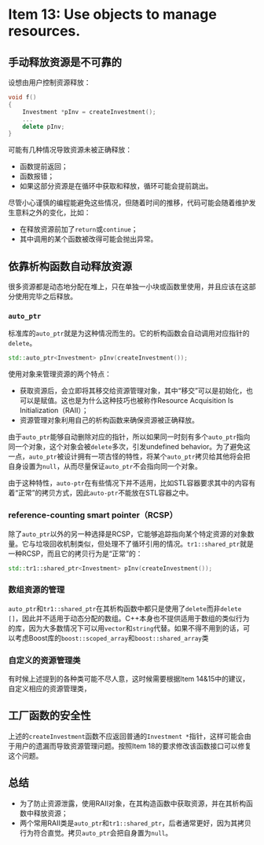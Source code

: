 # Item 13: Use objects to manage resources.

## 手动释放资源是不可靠的

设想由用户控制资源释放：

```cpp
void f()
{
    Investment *pInv = createInvestment();
    ...
    delete pInv;
}
```

可能有几种情况导致资源未被正确释放：

- 函数提前返回；
- 函数报错；
- 如果这部分资源是在循环中获取和释放，循环可能会提前跳出。

尽管小心谨慎的编程能避免这些情况，但随着时间的推移，代码可能会随着维护发生意料之外的变化，比如：

- 在释放资源前加了`return`或`continue`；
- 其中调用的某个函数被改得可能会抛出异常。

## 依靠析构函数自动释放资源

很多资源都是动态地分配在堆上，只在单独一小块或函数里使用，并且应该在这部分使用完毕之后释放。

### `auto_ptr`

标准库的`auto_ptr`就是为这种情况而生的。它的析构函数会自动调用对应指针的`delete`。

```cpp
std::auto_ptr<Investment> pInv(createInvestment());
```

使用对象来管理资源的两个特点：

- 获取资源后，会立即将其移交给资源管理对象，其中“移交”可以是初始化，也可以是赋值。这也是为什么这种技巧也被称作Resource Acquisition Is Initialization（RAII）；
- 资源管理对象利用自己的析构函数来确保资源被正确释放。

由于`auto_ptr`能够自动删除对应的指针，所以如果同一时刻有多个`auto_ptr`指向同一个对象，这个对象会被`delete`多次，引发undefined behavior。为了避免这一点，`auto_ptr`被设计拥有一项古怪的特性，将某个`auto_ptr`拷贝给其他将会把自身设置为`null`，从而尽量保证`auto_ptr`不会指向同一个对象。

由于这种特性，`auto-ptr`在有些情况下并不适用，比如STL容器要求其中的内容有着“正常”的拷贝方式，因此`auto-ptr`不能放在STL容器之中。

### reference-counting smart pointer（RCSP）

除了`auto_ptr`以外的另一种选择是RCSP，它能够追踪指向某个特定资源的对象数量。它与垃圾回收机制类似，但处理不了循环引用的情况。`tr1::shared_ptr`就是一种RCSP，而且它的拷贝行为是“正常”的：

```cpp
std::tr1::shared_ptr<Investment> pInv(createInvestment());
```

### 数组资源的管理

`auto_ptr`和`tr1::shared_ptr`在其析构函数中都只是使用了`delete`而非`delete []`，因此并不适用于动态分配的数组。C++本身也不提供适用于数组的类似行为的库，因为大多数情况下可以用`vector`和`string`代替。如果不得不用到的话，可以考虑Boost库的`boost::scoped_array`和`boost::shared_array`类

### 自定义的资源管理类

有时候上述提到的各种类可能不尽人意，这时候需要根据Item 14&15中的建议，自定义相应的资源管理类，

## 工厂函数的安全性

上述的`createInvestment`函数不应返回普通的`Investment *`指针，这样可能会由于用户的遗漏而导致资源管理问题。按照Item 18的要求修改该函数接口可以修复这个问题。

## 总结

- 为了防止资源泄露，使用RAII对象，在其构造函数中获取资源，并在其析构函数中释放资源；
- 两个常用RAII类是`auto_ptr`和`tr1::shared_ptr`，后者通常更好，因为其拷贝行为符合直觉。拷贝`auto_ptr`会把自身置为`null`。
